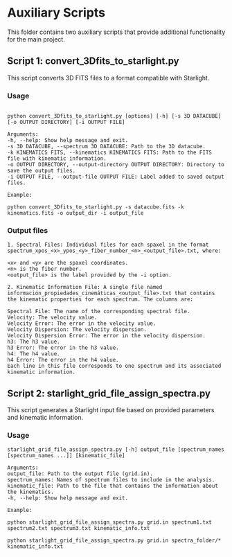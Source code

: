 # Auxiliary Scripts

This folder contains two auxiliary scripts that provide additional functionality for the main project.

## Script 1: convert_3Dfits_to_starlight.py

This script converts 3D FITS files to a format compatible with Starlight.

### Usage

```

python convert_3Dfits_to_starlight.py [options] [-h] [-s 3D DATACUBE] [-o OUTPUT DIRECTORY] [-i OUTPUT FILE]

Arguments:
-h, --help: Show help message and exit.
-s 3D DATACUBE, --spectrum 3D DATACUBE: Path to the 3D datacube.
-k KINEMATICS FITS, --kinematics KINEMATICS FITS: Path to the FITS file with kinematic information.
-o OUTPUT DIRECTORY, --output-directory OUTPUT DIRECTORY: Directory to save the output files.
-i OUTPUT FILE, --output-file OUTPUT FILE: Label added to saved output files.

Example:

python convert_3Dfits_to_starlight.py -s datacube.fits -k kinematics.fits -o output_dir -i output_file
```
### Output files

```
1. Spectral Files: Individual files for each spaxel in the format spectrum_xpos_<x>_ypos_<y>_fiber_number_<n>_<output_file>.txt, where:

<x> and <y> are the spaxel coordinates.
<n> is the fiber number.
<output_file> is the label provided by the -i option.

2. Kinematic Information File: A single file named información_propiedades_cinemáticas_<output_file>.txt that contains the kinematic properties for each spectrum. The columns are:

Spectral File: The name of the corresponding spectral file.
Velocity: The velocity value.
Velocity Error: The error in the velocity value.
Velocity Dispersion: The velocity dispersion.
Velocity Dispersion Error: The error in the velocity dispersion.
h3: The h3 value.
h3 Error: The error in the h3 value.
h4: The h4 value.
h4 Error: The error in the h4 value.
Each line in this file corresponds to one spectrum and its associated kinematic information.
```

## Script 2: starlight_grid_file_assign_spectra.py

This script generates a Starlight input file based on provided parameters and kinematic information.

### Usage

```
starlight_grid_file_assign_spectra.py [-h] output_file [spectrum_names [spectrum_names ...]] [kinematic_file]

Arguments:
output_file: Path to the output file (grid.in).
spectrum_names: Names of spectrum files to include in the analysis.
kinematic_file: Path to the file that contains the information about the kinematics.
-h, --help: Show help message and exit.

Example:

python starlight_grid_file_assign_spectra.py grid.in spectrum1.txt spectrum2.txt spectrum3.txt kinematic_info.txt

python starlight_grid_file_assign_spectra.py grid.in spectra_folder/* kinematic_info.txt
